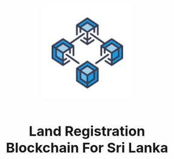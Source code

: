 <!-- ![how to link to images and media](img/logo.png) -->
<div style="text-align:center;">
<img alt="logo" width="250" src="./img/logo.png" />
<p style="margin: 60px 0; font-size: 36px;"><b>Land Registration Blockchain For Sri Lanka</b></p>
</div>